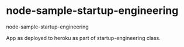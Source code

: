 node-sample-startup-engineering
===============================

node-sample-startup-engineering

App as deployed to heroku as part of startup-engineering class. 
